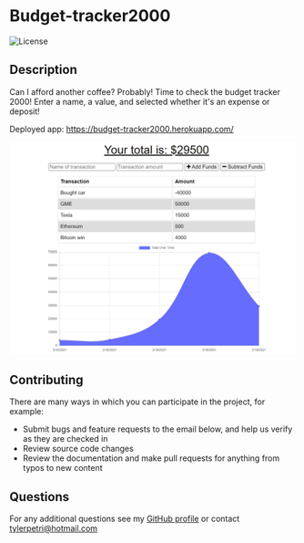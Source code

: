 # Budget-tracker2000

![License](https://img.shields.io/badge/License-MIT-blue.svg)

## Description

Can I afford another coffee? Probably! Time to check the budget tracker 2000! Enter a name, a value, and selected whether it's an expense or deposit!

Deployed app: https://budget-tracker2000.herokuapp.com/

![Dashboard](public/images/budget.PNG)

## Contributing

There are many ways in which you can participate in the project, for example: 
* Submit bugs and feature requests to the email below, and help us verify as they are checked in 
* Review source code changes
* Review the documentation and make pull requests for anything from typos to new content

## Questions

For any additional questions see my [GitHub profile](http://github.com/tylerpetri) or contact tylerpetri@hotmail.com